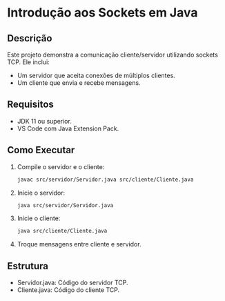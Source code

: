 # Introdução aos Sockets em Java

## Descrição
Este projeto demonstra a comunicação cliente/servidor utilizando sockets TCP. Ele inclui:
- Um servidor que aceita conexões de múltiplos clientes.
- Um cliente que envia e recebe mensagens.

## Requisitos
- JDK 11 ou superior.
- VS Code com Java Extension Pack.

## Como Executar
1. Compile o servidor e o cliente:
   ```bash
   javac src/servidor/Servidor.java src/cliente/Cliente.java
   ```

2. Inicie o servidor:
   ```bash
   java src/servidor/Servidor.java
   ```

3. Inicie o cliente:
   ```bash
   java src/cliente/Cliente.java
   ```

4. Troque mensagens entre cliente e servidor.

## Estrutura

- Servidor.java: Código do servidor TCP.
- Cliente.java: Código do cliente TCP.
